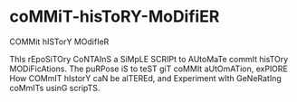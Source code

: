 # coMMiT-hisToRY-MoDifiER
COMMit hISTorY MOdifIeR

ThIs rEpoSiTOry CoNTAInS a SiMpLE SCRIPt to AUtoMaTe commIt hisTOry MODiFicAtions. The puRPose iS to teST giT coMMIt aUtOmATion, exPlORE How COMmIT hIstorY caN be alTEREd, and Experiment wIth GeNeRatIng coMmITs usinG scripTS.
